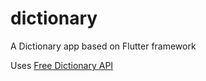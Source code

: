 # dictionary

A Dictionary app based on Flutter framework

Uses [Free Dictionary API](https://dictionaryapi.dev/)
